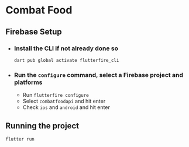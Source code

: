 # Combat Food

## Firebase Setup

- ### Install the CLI if not already done so

  `dart pub global activate flutterfire_cli`

- ### Run the `configure` command, select a Firebase project and platforms
  - Run `flutterfire configure`
  - Select `combatfoodapi` and hit enter
  - Check `ios` and `android` and hit enter

## Running the project

```
flutter run
```
